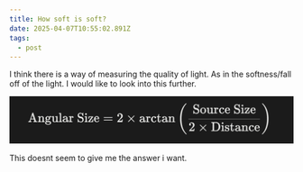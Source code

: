 ```yaml
---
title: How soft is soft?
date: 2025-04-07T10:55:02.891Z
tags:
  - post
---
```

I think there is a way of measuring the quality of light. As in the softness/fall off of the light. I would like to look into this further.



![](/media/screenshot-2025-04-07-at-11.56.30.png)

T﻿his doesnt seem to give me the answer i want.